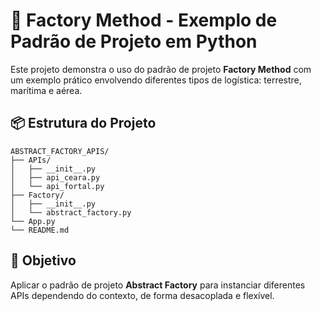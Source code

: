 # 🚚 Factory Method - Exemplo de Padrão de Projeto em Python

Este projeto demonstra o uso do padrão de projeto **Factory Method** com um exemplo prático envolvendo diferentes tipos de logística: terrestre, marítima e aérea.

## 📦 Estrutura do Projeto

```text
ABSTRACT_FACTORY_APIS/
├── APIs/
│   ├── __init__.py
│   ├── api_ceara.py        
│   └── api_fortal.py       
├── Factory/
│   ├── __init__.py
│   └── abstract_factory.py             
└── App.py  
└── README.md               
```

## 🧠 Objetivo

Aplicar o padrão de projeto **Abstract Factory** para instanciar diferentes APIs dependendo do contexto, de forma desacoplada e flexível.
